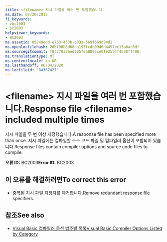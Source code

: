 ```yaml
---
title: <filename> 지시 파일을 여러 번 포함했습니다.
ms.date: 07/20/2015
f1_keywords:
- vbc2003
- bc2003
helpviewer_keywords:
- BC2003
ms.assetid: 05240edd-e753-453b-b831-569f669d94d2
ms.openlocfilehash: 26bf98b8d68da195fcdb0946d4497ec13a0ac0df
ms.sourcegitcommit: f8c270376ed905f6a8896ce0fe25b4f4b38ff498
ms.translationtype: MT
ms.contentlocale: ko-KR
ms.lasthandoff: 06/04/2020
ms.locfileid: "84367427"
---
```

# <a name="response-file-filename-included-multiple-times"></a><span data-ttu-id="447ce-102">\<filename> 지시 파일을 여러 번 포함했습니다.</span><span class="sxs-lookup"><span data-stu-id="447ce-102">Response file \<filename> included multiple times</span></span>
<span data-ttu-id="447ce-103">지시 파일을 두 번 이상 지정했습니다.</span><span class="sxs-lookup"><span data-stu-id="447ce-103">A response file has been specified more than once.</span></span> <span data-ttu-id="447ce-104">지시 파일에는 컴파일할 소스 코드 파일 및 컴파일러 옵션이 포함되어 있습니다.</span><span class="sxs-lookup"><span data-stu-id="447ce-104">Response files contain compiler options and source code files to compile.</span></span>  
  
 <span data-ttu-id="447ce-105">**오류 ID:** BC2003</span><span class="sxs-lookup"><span data-stu-id="447ce-105">**Error ID:** BC2003</span></span>  
  
## <a name="to-correct-this-error"></a><span data-ttu-id="447ce-106">이 오류를 해결하려면</span><span class="sxs-lookup"><span data-stu-id="447ce-106">To correct this error</span></span>  
  
- <span data-ttu-id="447ce-107">중복된 지시 파일 지정자를 제거합니다.</span><span class="sxs-lookup"><span data-stu-id="447ce-107">Remove redundant response file specifiers.</span></span>  
  
## <a name="see-also"></a><span data-ttu-id="447ce-108">참조</span><span class="sxs-lookup"><span data-stu-id="447ce-108">See also</span></span>

- [<span data-ttu-id="447ce-109">Visual Basic 컴파일러 옵션 범주별 목록</span><span class="sxs-lookup"><span data-stu-id="447ce-109">Visual Basic Compiler Options Listed by Category</span></span>](../reference/command-line-compiler/compiler-options-listed-by-category.md)
